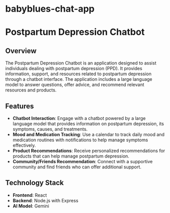 # babyblues-chat-app


# Postpartum Depression Chatbot

## Overview

The Postpartum Depression Chatbot is an application designed to assist individuals dealing with postpartum depression (PPD). It provides information, support, and resources related to postpartum depression through a chatbot interface. The application includes a large language model to answer questions, offer advice, and recommend relevant resources and products.

## Features

- **Chatbot Interaction**: Engage with a chatbot powered by a large language model that provides information on postpartum depression, its symptoms, causes, and treatments.
- **Mood and Medication Tracking**: Use a calendar to track daily mood and medication routines with notifications to help manage symptoms effectively.
- **Product Recommendations**: Receive personalized recommendations for products that can help manage postpartum depression.
- **Community/Friends Recommendation**: Connect with a supportive community and find friends who can offer additional support.

## Technology Stack

- **Frontend**: React
- **Backend**: Node.js with Express
- **AI Model**: Gemini
